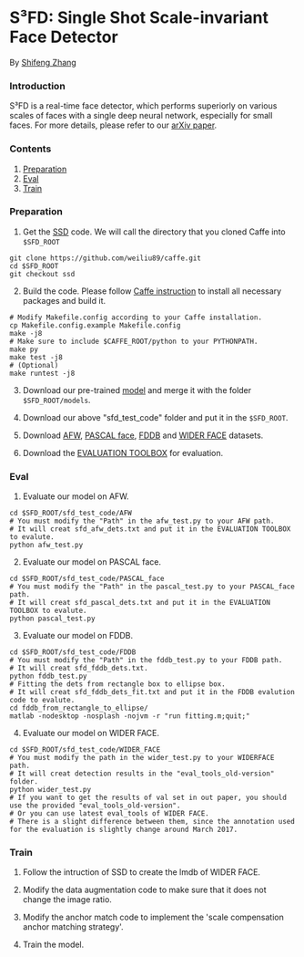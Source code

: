 # S³FD: Single Shot Scale-invariant Face Detector

By [Shifeng Zhang](http://www.cbsr.ia.ac.cn/users/sfzhang/)

### Introduction

S³FD is a real-time face detector, which performs superiorly on various scales of faces with a single deep neural network, especially for small faces. For more details, please refer to our [arXiv paper](https://arxiv.org/abs/1708.05237).


### Contents
1. [Preparation](#preparation)
2. [Eval](#eval)
3. [Train](#train)

### Preparation
1. Get the [SSD](https://github.com/weiliu89/caffe/tree/ssd) code. We will call the directory that you cloned Caffe into `$SFD_ROOT`
  ```Shell
  git clone https://github.com/weiliu89/caffe.git
  cd $SFD_ROOT
  git checkout ssd
  ```

2. Build the code. Please follow [Caffe instruction](http://caffe.berkeleyvision.org/installation.html) to install all necessary packages and build it.
  ```Shell
  # Modify Makefile.config according to your Caffe installation.
  cp Makefile.config.example Makefile.config
  make -j8
  # Make sure to include $CAFFE_ROOT/python to your PYTHONPATH.
  make py
  make test -j8
  # (Optional)
  make runtest -j8
  ```

3. Download our pre-trained [model](http://www.cbsr.ia.ac.cn/users/sfzhang/code/sfd_models.tar.gz) and merge it with the folder `$SFD_ROOT/models`.

4. Download our above "sfd_test_code" folder and put it in the `$SFD_ROOT`.

5. Download [AFW](http://www.ics.uci.edu/~xzhu/face/), [PASCAL face](http://host.robots.ox.ac.uk/pascal/VOC/voc2012/index.html), [FDDB](http://vis-www.cs.umass.edu/fddb/index.html) and [WIDER FACE](http://mmlab.ie.cuhk.edu.hk/projects/WIDERFace/) datasets.

6. Download the [EVALUATION TOOLBOX](https://bitbucket.org/marcopede/face-eval) for evaluation.

### Eval
1. Evaluate our model on AFW.
  ```Shell
  cd $SFD_ROOT/sfd_test_code/AFW
  # You must modify the "Path" in the afw_test.py to your AFW path. 
  # It will creat sfd_afw_dets.txt and put it in the EVALUATION TOOLBOX to evalute.
  python afw_test.py
  ```

2. Evaluate our model on PASCAL face.
  ```Shell
  cd $SFD_ROOT/sfd_test_code/PASCAL_face
  # You must modify the "Path" in the pascal_test.py to your PASCAL_face path. 
  # It will creat sfd_pascal_dets.txt and put it in the EVALUATION TOOLBOX to evalute.
  python pascal_test.py
  ```

3. Evaluate our model on FDDB.
  ```Shell
  cd $SFD_ROOT/sfd_test_code/FDDB
  # You must modify the "Path" in the fddb_test.py to your FDDB path.
  # It will creat sfd_fddb_dets.txt.
  python fddb_test.py
  # Fitting the dets from rectangle box to ellipse box.
  # It will creat sfd_fddb_dets_fit.txt and put it in the FDDB evalution code to evalute.
  cd fddb_from_rectangle_to_ellipse/
  matlab -nodesktop -nosplash -nojvm -r "run fitting.m;quit;"
  ```

4. Evaluate our model on WIDER FACE.
  ```Shell
  cd $SFD_ROOT/sfd_test_code/WIDER_FACE
  # You must modify the path in the wider_test.py to your WIDERFACE path. 
  # It will creat detection results in the "eval_tools_old-version" folder.
  python wider_test.py
  # If you want to get the results of val set in out paper, you should use the provided "eval_tools_old-version". 
  # Or you can use latest eval_tools of WIDER FACE.
  # There is a slight difference between them, since the annotation used for the evaluation is slightly change around March 2017.
  ```

### Train

1. Follow the intruction of SSD to create the lmdb of WIDER FACE.

2. Modify the data augmentation code to make sure that it does not change the image ratio.

3. Modify the anchor match code to implement the 'scale compensation anchor matching strategy'.

4. Train the model.
